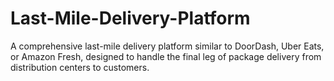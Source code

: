 # Last-Mile-Delivery-Platform
A comprehensive last-mile delivery platform similar to DoorDash, Uber Eats, or Amazon Fresh, designed to handle the final leg of package delivery from distribution centers to customers.

